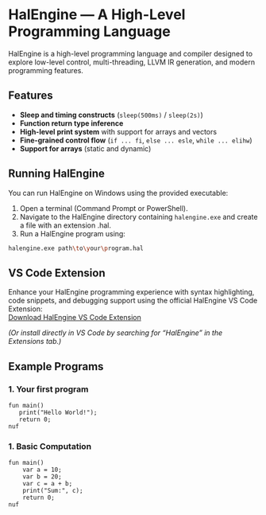 # HalEngine — A High-Level Programming Language

HalEngine is a high-level programming language and compiler designed to explore low-level control, multi-threading, LLVM IR generation, and modern programming features.

## Features

- **Sleep and timing constructs** (`sleep(500ms)` / `sleep(2s)`)
- **Function return type inference**
- **High-level print system** with support for arrays and vectors
- **Fine-grained control flow** (`if ... fi`, `else ... esle`, `while ... elihw`)
- **Support for arrays** (static and dynamic)

## Running HalEngine

You can run HalEngine on Windows using the provided executable:

1. Open a terminal (Command Prompt or PowerShell).
2. Navigate to the HalEngine directory containing `halengine.exe` and create a file with an extension .hal.
3. Run a HalEngine program using:
```bash
halengine.exe path\to\your\program.hal
```
## VS Code Extension

Enhance your HalEngine programming experience with syntax highlighting, code snippets, and debugging support using the official HalEngine VS Code Extension:  
[Download HalEngine VS Code Extension](https://marketplace.visualstudio.com/items?itemName=reshmahegde.halengine)  

*(Or install directly in VS Code by searching for “HalEngine” in the Extensions tab.)*



## Example Programs

### 1. Your first program
```hal
fun main()
   print("Hello World!");
   return 0;
nuf
```

### 1. Basic Computation
```hal
fun main()
    var a = 10;
    var b = 20;
    var c = a + b;
    print("Sum:", c);
    return 0;
nuf








